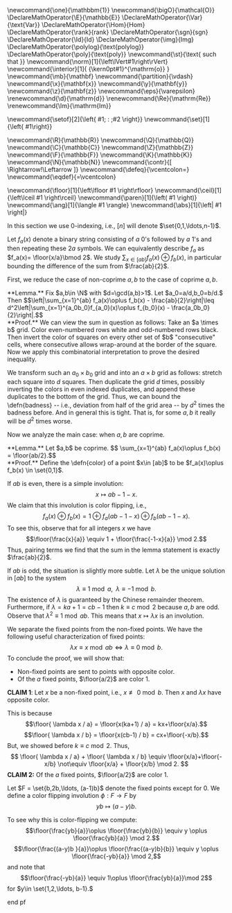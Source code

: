 \newcommand{\one}{\mathbbm{1}}
\newcommand{\bigO}{\mathcal{O}}
\DeclareMathOperator{\E}{\mathbb{E}}
\DeclareMathOperator{\Var}{\text{Var}}
\DeclareMathOperator{\Hom}{Hom}
\DeclareMathOperator{\rank}{rank}
\DeclareMathOperator{\sgn}{sgn}
\DeclareMathOperator{\Id}{Id}
\DeclareMathOperator{\img}{Img}
\DeclareMathOperator{\polylog}{\text{polylog}}
\DeclareMathOperator{\poly}{\text{poly}}
\newcommand{\st}{\text{ such that }}
\newcommand{\norm}[1]{\left\lVert#1\right\rVert}
\newcommand{\interior}[1]{ {\kern0pt#1}^{\mathrm{o}} }
\newcommand{\mb}{\mathbf}
\newcommand{\partition}{\vdash}
\newcommand{\x}{\mathbf{x}}
\newcommand{\y}{\mathbf{y}}
\newcommand{\z}{\mathbf{z}}
\newcommand{\eps}{\varepsilon}
\renewcommand{\d}{\mathrm{d}}
\renewcommand{\Re}{\mathrm{Re}}
\renewcommand{\Im}{\mathrm{Im}}

\newcommand{\setof}[2]{\left\{ #1\; : \;#2 \right\}}
\newcommand{\set}[1]{\left\{ #1\right\}}

\newcommand{\R}{\mathbb{R}}
\newcommand{\Q}{\mathbb{Q}}
\newcommand{\C}{\mathbb{C}}
\newcommand{\Z}{\mathbb{Z}}
\newcommand{\F}{\mathbb{F}}
\newcommand{\K}{\mathbb{K}}
\newcommand{\N}{\mathbb{N}}
\newcommand{\contr}{\[ \Rightarrow\!\Leftarrow \]}
\newcommand{\defeq}{\vcentcolon=}
\newcommand{\eqdef}{=\vcentcolon}

\newcommand{\floor}[1]{\left\lfloor #1 \right\rfloor}
\newcommand{\ceil}[1]{\left\lceil #1 \right\rceil}
\newcommand{\paren}[1]{\left( #1 \right)}
\newcommand{\ang}[1]{\langle #1 \rangle}
\newcommand{\abs}[1]{\left| #1 \right|}

In this section we use $0$-indexing, i.e., $[n]$ will denote
$\set{0,1,\ldots,n-1}$.

Let $f_a(x)$ denote a binary string consisting of  $a$ $0$'s
followed by $a$ $1$'s  and then repeating these $2a$ symbols.
We can equivalently describe $f_a$ as $f_a(x)= \floor{x/a}\bmod 2$.
We study $\sum_{x\in [ab]} f_a(x)\oplus f_b(x)$, in particular
bounding the difference of the sum from $\frac{ab}{2}$.

First, we reduce the case of non-coprime $a,b$ to the case of coprime $a,b$.
<div class="lem envbox">**Lemma.**
  Fix $a,b\in \N$ with $d=\gcd(a,b)>1$.  Let $a_0=a/d,b_0=b/d.$
  Then $$\left|\sum_{x=1}^{ab} f_a(x)\oplus f_b(x)  - \frac{ab}{2}\right|\leq
  d^2\left|\sum_{x=1}^{a_0b_0}f_{a_0}(x)\oplus f_{b_0}(x) - \frac{a_0b_0}{2}\right|.$$
</div>
<div class="pf envbox">**Proof.**
We can view the sum in question as follows:
Take an $a \times b$ grid. Color even-numbered rows white and
odd-numbered rows black. 
Then invert the color of squares on every other set of $b$
"consecutive" cells, where consecutive allows wrap-around at the
border of the square.
Now we apply this combinatorial interpretation to prove the
desired inequality.

We transform such an $a_0 \times b_0$ grid and into an $a\times
b$ grid as follows: stretch each square into $d$ squares. Then
duplicate the grid $d$ times, possibly inverting the colors in
even indexed duplicates, and append these duplicates to the
bottom of the grid. Thus, we can bound the \defn{badness} --
i.e., deviation from half of the grid area -- by $d^2$ times the
badness before. And in general this is tight. That is, for some
$a,b$ it really will be $d^{2}$ times worse.
</div>

Now we analyze the main case: when $a,b$ are coprime.

<div class="lem envbox">**Lemma.**
  Let $a,b$ be coprime. 
  $$ \sum_{x=1}^{ab} f_a(x)\oplus f_b(x) = \floor{ab/2}.$$
</div>
<div class="pf envbox">**Proof.**
  Define the \defn{color} of a point $x\in [ab]$ to be
  $f_a(x)\oplus f_b(x) \in \set{0,1}$.

  If $ab$ is even, there is a simple involution: $$x\mapsto
  ab-1-x.$$ We claim that this involution is color flipping, i.e., $$f_a(x)\oplus
  f_b(x) = 1 \oplus f_a(ab-1-x)\oplus f_b(ab-1-x).$$ 
  To see this, observe that for all integers $x$ we have
  $$\floor{\frac{x}{a}} \equiv 1 + \floor{\frac{-1-x}{a}} \mod 2.$$
  Thus, pairing terms we find that the sum in the lemma
  statement is
  exactly $\frac{ab}{2}$.

  If $ab$ is odd, the situation is slightly more subtle. 
  Let $\lambda$ be the unique solution in $[ab]$ to the system
  $$\lambda \equiv 1 \bmod a, \;\; \lambda \equiv -1 \bmod b.$$
  The existence of $\lambda$ is guaranteed by the Chinese
  remainder theorem.
  Furthermore, if $\lambda = ka+1=c b -1$ then $k\equiv c \bmod
  2$ because $a,b$ are odd.
  Observe that $\lambda^2\equiv 1\bmod ab$. 
  This means that $x\mapsto \lambda x$ is an involution. 

  We separate the fixed points from the non-fixed points.
  We have the following useful characterization of fixed points:
  $$\lambda x \equiv x \bmod ab \iff \lambda \equiv 0 \bmod
  b.$$
  To conclude the proof, we will show that:

  - Non-fixed points are sent to points with opposite
  color.
  - Of the $a$ fixed points, $\floor{a/2}$ are color $1$.

**CLAIM 1**: Let $x$ be a non-fixed point, i.e., $x\not\equiv 0\bmod b$. Then $x$ and $\lambda x$ have opposite color.

This is because
$$\floor{ \lambda x / a} = \floor{x(ka+1) / a} = kx+\floor{x/a}.$$
$$\floor{ \lambda x / b} = \floor{x(cb-1) / b} = cx+\floor{-x/b}.$$
But, we showed before $k\equiv c \bmod 2$. 
Thus, 
$$
  \floor{ \lambda x / a} + \floor{ \lambda x / b} \equiv
  \floor{x/a}+\floor{-x/b} 
 \not\equiv \floor{x/a} + \floor{x/b} \mod 2.
$$
**CLAIM 2:** Of the $a$ fixed points, $\floor{a/2}$ are color $1$.

Let $F = \set{b,2b,\ldots, (a-1)b}$ denote the fixed points
except for $0$.
We define a color flipping involution $\phi: F\to F$ by
$$yb \mapsto (a-y)b.$$

To see why this is color-flipping we compute:
$$\floor{\frac{yb}{a}}\oplus \floor{\frac{yb}{b}} \equiv y \oplus
\floor{\frac{yb}{a}} \mod 2.$$
$$\floor{\frac{(a-y)b }{a}}\oplus \floor{\frac{(a-y)b}{b}}
\equiv y \oplus \floor{\frac{-yb}{a}} \mod 2,$$
and note that $$\floor{\frac{-yb}{a}} \equiv 1\oplus \floor{\frac{yb}{a}}\mod 2$$
for $y\in \set{1,2,\ldots, b-1}.$

</div>

end pf
